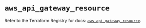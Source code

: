# `aws_api_gateway_resource`

Refer to the Terraform Registry for docs: [`aws_api_gateway_resource`](https://registry.terraform.io/providers/hashicorp/aws/5.49.0/docs/resources/api_gateway_resource).
